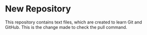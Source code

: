 # New Repository
This repository contains text files, which are created to learn Git and GitHub.
This is the change made to check the pull command.
